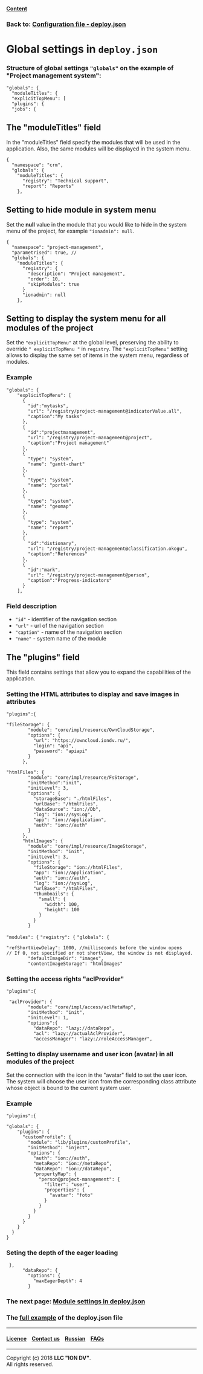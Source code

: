 #### [Content](/docs/en/index.md)

### Back to: [Configuration file - deploy.json](/docs/en/2_system_description/platform_configuration/deploy.md)

# Global settings in `deploy.json`

### Structure of global settings `"globals"` on the example of "Project management system":

```
"globals": {
  "moduleTitles": {
  "explicitTopMenu": [
  "plugins": {
  "jobs": {
```
## The "moduleTitles" field

In the "moduleTitles" field specify the modules that will be used in the application. Also, the same modules will be displayed in the system menu.

```
{
  "namespace": "crm",
  "globals": {
    "moduleTitles": {
      "registry": "Technical support",
      "report": "Reports"
    },
```

## Setting to hide module in system menu

Set the **null** value in the module that you would like to hide in the system menu of the project, for example `"ionadmin": null`.
```
{
  "namespace": "project-management",
  "parametrised": true, //
  "globals": {
    "moduleTitles": {
      "registry": {
        "description": "Project management",
        "order": 10,
        "skipModules": true
      }
      "ionadmin": null
    },
```

## Setting to display the system menu for all modules of the project

Set the `"explicitTopMenu"` at the global level, preserving the ability to override `" explicitTopMenu "` in `registry`. The `"explicitTopMenu"` setting allows to display the same set of items in the system menu, regardless of modules.

### Example 

```
"globals": {
    "explicitTopMenu": [
      {
        "id":"mytasks",
        "url": "/registry/project-management@indicatorValue.all",
        "caption":"My tasks"
      },
      {
        "id":"projectmanagement",
        "url": "/registry/project-management@project",
        "caption":"Project management"
      },
      {
        "type": "system",
        "name": "gantt-chart"
      },
      {
        "type": "system",
        "name": "portal"
      },
      {
        "type": "system",
        "name": "geomap"
      },
      {
        "type": "system",
        "name": "report"
      },
      {
        "id":"distionary",
        "url": "/registry/project-management@classification.okogu",
        "caption":"References"
      },
      {
        "id":"mark",
        "url": "/registry/project-management@person",
        "caption":"Progress-indicators"
      }
    ],

```
### Field description

* `"id"` - identifier of the navigation section
* `"url"` - url of the navigation section
* `"caption"` - name of the navigation section
* `"name"` - system name of the module

## The "plugins" field

This field contains settings that allow you to expand the capabilities of the application.
 
### Setting the HTML attributes to display and save images in attributes

`"plugins":{`

```
"fileStorage": {
        "module": "core/impl/resource/OwnCloudStorage",
        "options": {
          "url": "https://owncloud.iondv.ru/",
          "login": "api",
          "password": "apiapi"
        }
      },
```

```
"htmlFiles": {
        "module": "core/impl/resource/FsStorage",
        "initMethod":"init",
        "initLevel": 3,
        "options": {
          "storageBase": "./htmlFiles",
          "urlBase": "/htmlFiles",
          "dataSource": "ion://Db",
          "log": "ion://sysLog",
          "app": "ion://application",
          "auth": "ion://auth"
        }
      },
      "htmlImages": {
        "module": "core/impl/resource/ImageStorage",
        "initMethod": "init",
        "initLevel": 3,
        "options": {
          "fileStorage": "ion://htmlFiles",
          "app": "ion://application",
          "auth": "ion://auth",
          "log": "ion://sysLog",
          "urlBase": "/htmlFiles",
          "thumbnails": {
            "small": {
              "width": 100,
              "height": 100
            }
          }
        }
```

`"modules": {`
`"registry": {`
`"globals": {`
```
"refShortViewDelay": 1000, //milliseconds before the window opens 
// If 0, not specified or not shortView, the window is not displayed.
        "defaultImageDir": "images",
        "contentImageStorage": "htmlImages"
```

### Setting the access rights "aclProvider"

`"plugins":{`

```
 "aclProvider": {
        "module": "core/impl/access/aclMetaMap",
        "initMethod": "init",
        "initLevel": 1,
        "options":{
          "dataRepo": "lazy://dataRepo",
          "acl": "lazy://actualAclProvider",
          "accessManager": "lazy://roleAccessManager",
```

### Setting to display username and user icon (avatar) in all modules of the project 

Set the connection with the icon in the "avatar" field to set the user icon. The system will choose the user icon from the corresponding class attribute whose object is bound to the current system user.

### Example

`"plugins":{`

```
"globals": {
    "plugins": {
      "customProfile": {
        "module": "lib/plugins/customProfile",
        "initMethod": "inject",
        "options": {
          "auth": "ion://auth",
          "metaRepo": "ion://metaRepo",
          "dataRepo": "ion://dataRepo",
          "propertyMap": {
            "person@project-management": {
              "filter": "user",
              "properties": {
                "avatar": "foto"
              }
            }
          }
        }
      }
    }
  }
}
```
### Seting the depth of the eager loading

```
 },
      "dataRepo": {
        "options": {
          "maxEagerDepth": 4
        }
```

### The next page: [Module settings in deploy.json](/docs/en/2_system_description/platform_configuration/deploy_modules.md)

### The [full example](/docs/en/2_system_description/platform_configuration/deploy_ex.md) of the deploy.json file

--------------------------------------------------------------------------  


 #### [Licence](/LICENSE) &ensp;  [Contact us](https://iondv.com) &ensp;  [Russian](/docs/ru/2_system_description/platform_configuration/deploy_globals.md)   &ensp; [FAQs](/faqs.md) 
 
 --------------------------------------------------------------------------  

Copyright (c) 2018 **LLC "ION DV"**.  
All rights reserved. 